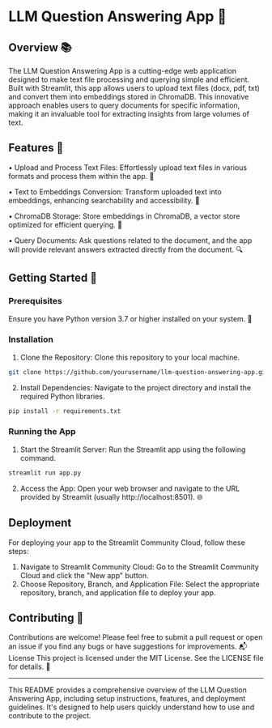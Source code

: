 # LLM Question Answering App 🚀
## Overview 📚
The LLM Question Answering App is a cutting-edge web application designed to make text file processing and querying simple and efficient. Built with Streamlit, this app allows users to upload text files (docx, pdf, txt) and convert them into embeddings stored in ChromaDB. This innovative approach enables users to query documents for specific information, making it an invaluable tool for extracting insights from large volumes of text.
## Features 🌟
•	Upload and Process Text Files: Effortlessly upload text files in various formats and process them within the app. 📁

•	Text to Embeddings Conversion: Transform uploaded text into embeddings, enhancing searchability and accessibility. 🧠

•	ChromaDB Storage: Store embeddings in ChromaDB, a vector store optimized for efficient querying. 💾

•	Query Documents: Ask questions related to the document, and the app will provide relevant answers extracted directly from the document. 🔍

## Getting Started 🏁
### Prerequisites
Ensure you have Python version 3.7 or higher installed on your system. 🐍
### Installation
1.	Clone the Repository: Clone this repository to your local machine.
```bash
git clone https://github.com/yourusername/llm-question-answering-app.git
```


2.	Install Dependencies: Navigate to the project directory and install the required Python libraries.
```bash
pip install -r requirements.txt
```



### Running the App
1.	Start the Streamlit Server: Run the Streamlit app using the following command.
```bash
streamlit run app.py
```


2.	Access the App: Open your web browser and navigate to the URL provided by Streamlit (usually http://localhost:8501). 🌐
## Deployment
For deploying your app to the Streamlit Community Cloud, follow these steps:
1.	Navigate to Streamlit Community Cloud: Go to the Streamlit Community Cloud and click the "New app" button.
2.	Choose Repository, Branch, and Application File: Select the appropriate repository, branch, and application file to deploy your app.
## Contributing 🤝
Contributions are welcome! Please feel free to submit a pull request or open an issue if you find any bugs or have suggestions for improvements. 📬
License
This project is licensed under the MIT License. See the LICENSE file for details. 📄
________________________________________
This README provides a comprehensive overview of the LLM Question Answering App, including setup instructions, features, and deployment guidelines. It's designed to help users quickly understand how to use and contribute to the project.

